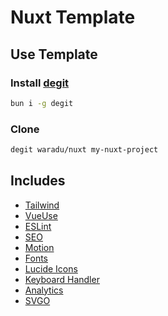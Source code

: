 # Nuxt Template

## Use Template

### Install [degit](https://github.com/Rich-Harris/degit)

```bash
bun i -g degit
```

### Clone

```bash
degit waradu/nuxt my-nuxt-project
```

## Includes

- [Tailwind](https://tailwindcss.com/)
- [VueUse](https://nuxt.com/modules/vueuse)
- [ESLint](https://nuxt.com/modules/eslint)
- [SEO](https://nuxt.com/modules/seo)
- [Motion](https://motion.dev/docs/vue)
- [Fonts](https://nuxt.com/modules/fonts)
- [Lucide Icons](https://lucide.dev/guide/packages/lucide-vue-next)
- [Keyboard Handler](https://github.com/waradu/keyboard)
- [Analytics](https://www.rybbit.io/)
- [SVGO](https://nuxt.com/modules/nuxt-svgo)
